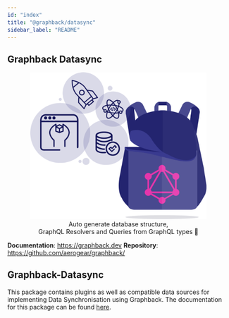 ```yaml
---
id: "index"
title: "@graphback/datasync"
sidebar_label: "README"
---
```


## Graphback Datasync

<p align="center">
  <img width="400" src="https://raw.githubusercontent.com/aerogear/graphback/master/website/static/img/logo.png"/>
  <br/>
  Auto generate database structure, <br/>
  GraphQL Resolvers and Queries from GraphQL types 🚀
</p>

**Documentation**: https://graphback.dev
**Repository**: https://github.com/aerogear/graphback/

## Graphback-Datasync

This package contains plugins as well as compatible data sources for implementing Data Synchronisation using Graphback. The documentation for this package can be found [here](https://graphback.dev/docs/next/datasync/datasync-intro).
